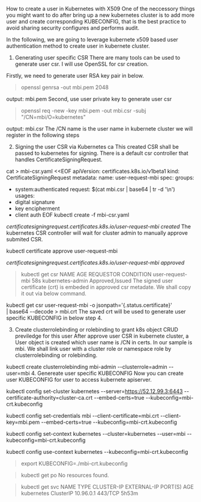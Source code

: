 How to create a user in Kubernetes with X509
One of the neccessory things you might want to do after bring up a new kubernetes cluster is to add more user and create corresponding KUBECONFIG, that is the best practice to avoid sharing security configures and performs audit.

In the following, we are going to leverage kubernete x509 based user authentication method to create user in kubernete cluster.

1. Generating user specific CSR
There are many tools can be used to generate user csr. I will use OpenSSL for csr creation.

Firstly, we need to generate user RSA key pair in below.
> openssl genrsa -out mbi.pem 2048

output: mbi.pem
Second, use user private key to generate user csr
> openssl req -new -key mbi.pem -out mbi.csr -subj "/CN=mbi/O=kubernetes"

output: mbi.csr
The /CN name is the user name in kubernete cluster we will register in the following steps

2. Signing the user CSR via Kubernetes ca
This created CSR shall be passed to kubernetes for signing. There is a default csr controller that handles CertificateSigningRequest.

cat > mbi-csr.yaml <<EOF
apiVersion: certificates.k8s.io/v1beta1
kind: CertificateSigningRequest
metadata:
  name: user-request-mbi
spec:
  groups:
  - system:authenticated
  request: $(cat mbi.csr | base64 | tr -d '\n')
  usages:
  - digital signature
  - key encipherment
  - client auth
EOF
kubectl create -f mbi-csr.yaml

*certificatesigningrequest.certificates.k8s.io/user-request-mbi created*
The kubernetes CSR controller will wait for cluster admin to manually approve submited CSR.

kubectl certificate approve user-request-mbi

*certificatesigningrequest.certificates.k8s.io/user-request-mbi approved*
> kubectl get csr
NAME               AGE   REQUESTOR          CONDITION
user-request-mbi   58s   kubernetes-admin   Approved,Issued
The signed user certificate (crt) is embeded in approved csr metadate. We shall copy it out via below command.

kubectl get csr user-request-mbi -o jsonpath='{.status.certificate}' \
    | base64 --decode > mbi.crt
The saved crt will be used to generate user specific KUBECONFIG in below step 4.

3. Create clusterrolebinding or rolebinding to grant k8s object CRUD previledge for this user
After approve user CSR in kubernete cluster, a User object is created which user name is /CN in certs. In our sample is mbi. We shall link user with a cluster role or namespace role by clusterrolebinding or rolebinding.

kubectl create clusterrolebinding mbi-admin --clusterrole=admin --user=mbi
4. Genereate user specific KUBECONFIG
Now you can create user KUBECONFIG for user to access kubernete apiserver.

kubectl config set-cluster kubernetes --server=https://52.12.99.3:6443 --certificate-authority=cluster-ca.crt --embed-certs=true --kubeconfig=mbi-crt.kubeconfig

kubectl config set-credentials mbi --client-certificate=mbi.crt --client-key=mbi.pem --embed-certs=true --kubeconfig=mbi-crt.kubeconfig

kubectl config set-context kubernetes --cluster=kubernetes --user=mbi --kubeconfig=mbi-crt.kubeconfig

kubectl config use-context kubernetes --kubeconfig=mbi-crt.kubeconfig

> export KUBECONFIG=./mbi-crt.kubeconfig

> kubectl get po
No resources found.

> kubectl get svc
NAME         TYPE        CLUSTER-IP   EXTERNAL-IP   PORT(S)   AGE
kubernetes   ClusterIP   10.96.0.1    <none>        443/TCP   5h53m
